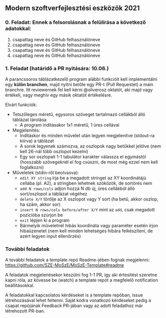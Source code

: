 ## Modern szoftverfejlesztési eszközök 2021

### 0. Feladat: Ennek a felsorolásnak a felülírása a következő adatokkal:

1. csapattag neve és GitHub felhasználóneve
2. csapattag neve és GitHub felhasználóneve
3. csapattag neve és GitHub felhasználóneve
4. csapattag neve és GitHub felhasználóneve

### 1. Feladat (határidő a PR nyitására: 10.06.)

A parancssoros táblázatkezelő program alábbi funkcióit kell implementálni egy **külön branchen**, majd nyitni belőle egy PR-t (Pull Requestet) a main branchre. Itt reviewernek fel kell kérni @oliverosz oktatót, aki majd vagy értékeli, vagy meghív egy másik oktatót értékelésre.

Elvárt funkciók:

* Tetszőleges méretű, egysoros szöveget tartalmazó cellákból álló táblázat tárolása
  * A program indításakor 1x1 méretű, 1 üres cellával
* Megjelenítés:
  * Indításkor és minden művelet után legyen megjelenítve (stdout-ra kiírva) a táblázat
  * A sorok legyenek számozva, az oszlopok nagy betűkkel jelölve (nem kell 26-nál több oszlopot kezelni)
  * Egy sor oszlopait 1-1 tabulátor karakter válassza el egymástól (hosszabb szövegeknél el fog csúszni, de most még ezzel nem kell foglalkozni)
* Műveletek (stdin-ről beolvasva):
  * `edit XY string` írja be a megadott stringet az XY koordinátájú cellába (pl. A2), a stringben lehetnek szóközök, de sortörés nem
  * `add N rows/cols` adjon hozzá N db új, üres cellákból álló sort/oszlopot a táblázat végéhez
  * `delete X/Y` törölje az X oszlopot vagy Y sort (ha betű, akkor oszlop, ha szám, akkor sor)
  * `insert N rows/cols before/after X/Y` mint az `add`, csak megadott pozícióba szúrjon be
  * `exit` lépjen ki a program
  * Bármelyik műveletnél hibás koordináta vagy paraméter esetén írjon hibaüzenetet (nem kell minden lehetséges hibára felkészíteni, de azért legyen input ellenőrzés)

### További feladatok

A további feladatok a template repó Readme-jében fognak megjelenni: https://github.com/SZE-MoSzE/MoSzE-Template#readme

A feladatok megjelenésekor készülni fog 1-1 PR, így aki értesítést szeretne kapni róla, az kövesse be (watch) a template repót a megfelelő notification beállításokkal.

A feladatokkal kapcsolatos kérdéseket is a template repóban, issue létrehozásával lehet feltenni.
Saját kódra vonatkozó kérdéseket pedig a csapat repójának Feedback PR-jában vagy az adott feladathoz már létrehozott PR-ban.
